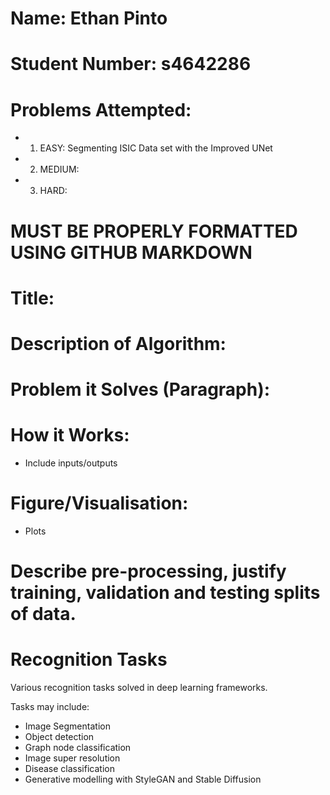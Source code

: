 # Name: Ethan Pinto
# Student Number: s4642286
# Problems Attempted:
* 1. EASY: Segmenting ISIC Data set with the Improved UNet
* 2. MEDIUM: 
* 3. HARD: 

# MUST BE PROPERLY FORMATTED USING GITHUB MARKDOWN

# Title: 


# Description of Algorithm: 


# Problem it Solves (Paragraph):


# How it Works:

* Include inputs/outputs

# Figure/Visualisation:

* Plots

# Describe pre-processing, justify training, validation and testing splits of data.



# Recognition Tasks
Various recognition tasks solved in deep learning frameworks.

Tasks may include:
* Image Segmentation
* Object detection
* Graph node classification
* Image super resolution
* Disease classification
* Generative modelling with StyleGAN and Stable Diffusion
